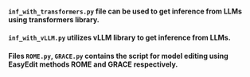 #### `inf_with_transformers.py` file can be used to get inference from LLMs using transformers library.

#### `inf_with_vLLM.py` utilizes vLLM library to get inference from LLMs.

#### Files `ROME.py`,  `GRACE.py` contains the script for model editing using EasyEdit methods ROME and GRACE respectively.
